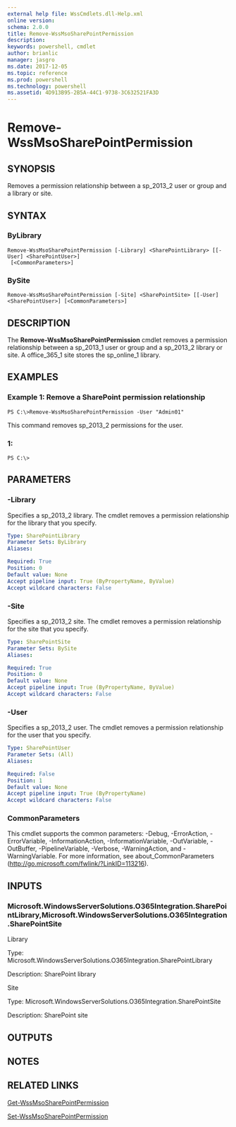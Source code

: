 ```yaml
---
external help file: WssCmdlets.dll-Help.xml
online version: 
schema: 2.0.0
title: Remove-WssMsoSharePointPermission
description: 
keywords: powershell, cmdlet
author: brianlic
manager: jasgro
ms.date: 2017-12-05
ms.topic: reference
ms.prod: powershell
ms.technology: powershell
ms.assetid: 4D913B95-2B5A-44C1-9738-3C632521FA3D
---
```


# Remove-WssMsoSharePointPermission

## SYNOPSIS
Removes a permission relationship between a sp_2013_2 user or group and a library or site.

## SYNTAX

### ByLibrary
```
Remove-WssMsoSharePointPermission [-Library] <SharePointLibrary> [[-User] <SharePointUser>]
 [<CommonParameters>]
```

### BySite
```
Remove-WssMsoSharePointPermission [-Site] <SharePointSite> [[-User] <SharePointUser>] [<CommonParameters>]
```

## DESCRIPTION
The **Remove-WssMsoSharePointPermission** cmdlet removes a permission relationship between a sp_2013_1 user or group and a  sp_2013_2 library or site.
A office_365_1 site stores the  sp_online_1 library.

## EXAMPLES

### Example 1: Remove a SharePoint permission relationship
```
PS C:\>Remove-WssMsoSharePointPermission -User "Admin01"
```

This command removes sp_2013_2 permissions for the user.

### 1:
```
PS C:\>
```

## PARAMETERS

### -Library
Specifies a  sp_2013_2 library.
The cmdlet removes a permission relationship for the library that you specify.

```yaml
Type: SharePointLibrary
Parameter Sets: ByLibrary
Aliases: 

Required: True
Position: 0
Default value: None
Accept pipeline input: True (ByPropertyName, ByValue)
Accept wildcard characters: False
```

### -Site
Specifies a  sp_2013_2 site.
The cmdlet removes a permission relationship for the site that you specify.

```yaml
Type: SharePointSite
Parameter Sets: BySite
Aliases: 

Required: True
Position: 0
Default value: None
Accept pipeline input: True (ByPropertyName, ByValue)
Accept wildcard characters: False
```

### -User
Specifies a sp_2013_2 user.
The cmdlet removes a permission relationship for the user that you specify.

```yaml
Type: SharePointUser
Parameter Sets: (All)
Aliases: 

Required: False
Position: 1
Default value: None
Accept pipeline input: True (ByPropertyName)
Accept wildcard characters: False
```

### CommonParameters
This cmdlet supports the common parameters: -Debug, -ErrorAction, -ErrorVariable, -InformationAction, -InformationVariable, -OutVariable, -OutBuffer, -PipelineVariable, -Verbose, -WarningAction, and -WarningVariable. For more information, see about_CommonParameters (http://go.microsoft.com/fwlink/?LinkID=113216).

## INPUTS

### Microsoft.WindowsServerSolutions.O365Integration.SharePointLibrary,Microsoft.WindowsServerSolutions.O365Integration.SharePointSite
Library

Type: Microsoft.WindowsServerSolutions.O365Integration.SharePointLibrary

Description: SharePoint library

Site

Type: Microsoft.WindowsServerSolutions.O365Integration.SharePointSite

Description: SharePoint site

## OUTPUTS

## NOTES

## RELATED LINKS

[Get-WssMsoSharePointPermission](./Get-WssMsoSharePointPermission.md)

[Set-WssMsoSharePointPermission](./Set-WssMsoSharePointPermission.md)

